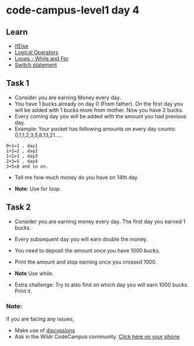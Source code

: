 # code-campus-level1 day 4

## Learn
- [IfElse](https://javascript.info/ifelse)
- [Logical Operators](https://javascript.info/logical-operators)
- [Loops - While and For](https://javascript.info/while-for)
- [Switch statement](https://javascript.info/switch)


## Task 1
- Consider you are earning Money every day.
- You have 1 bucks already on day 0 (From father). On the first day you will be added with 1 bucks more from mother. Now you have 2 bucks.
- Every coming day you will be added with the amount you had previous day.
- Example: Your pocket has following amounts on every day counts:
0,1,1,2,3,5,8,13,21..... 

```
0+1=1 , day1
1+1=2 , day2
1+2=3 , day3
2+3=5 , day4
3+5=8 and so on.
```
- Tell me how much money do you have on 14th day.

- **Note**: Use for loop. 

## Task 2
- Consider you are earning money every day. The first day you earned 1 bucks. 
- Every subsequent day you will earn double the money.
- You need to deposit the amount once you have 1000 bucks.
- Print the amount and stop earning once you crossed 1000.

- **Note** Use while.
- Extra challenge: Try to also find on which day you will earn 1000 bucks. Print it.



### Note:
If you are facing any issues, 
- Make use of [discussions](https://github.com/kfuture2024/code-campus-level1/discussions/5) 
- Ask in the Wildr CodeCampus community. 
[Click here on your phone](https://wildr.com/invite/ioaN)

